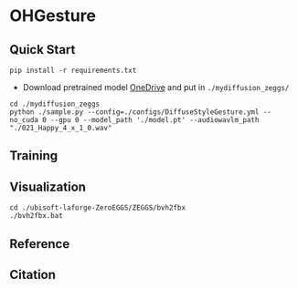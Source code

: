 # OHGesture

## Quick Start

```shell
pip install -r requirements.txt 
```

* Download pretrained model [OneDrive](https://1drv.ms/f/s!AvSTDY2o11xHgalWGd7PGtdj5yOiRA?e=xek1oW) and put in  `./mydiffusion_zeggs/`


```shell
cd ./mydiffusion_zeggs
python ./sample.py --config=./configs/DiffuseStyleGesture.yml --no_cuda 0 --gpu 0 --model_path './model.pt' --audiowavlm_path "./021_Happy_4_x_1_0.wav"
```
## Training

## Visualization

```shell
cd ./ubisoft-laforge-ZeroEGGS/ZEGGS/bvh2fbx
./bvh2fbx.bat
```

## Reference

## Citation

